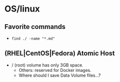 # OS/linux

## Favorite commands

* `find ./ -name "*.md"`

## (RHEL|CentOS|Fedora) Atomic Host

* / (root) volume has only 3GB space.
    * Others: reserved for Docker images.
    * Where should I save Data Volume files...?
